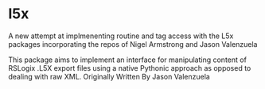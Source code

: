 # l5x
A new attempt at implmenenting routine and tag access with the L5x packages incorporating the repos of Nigel Armstrong and Jason Valenzuela


This package aims to implement an interface for manipulating content of RSLogix .L5X export files using a native Pythonic approach as opposed to dealing with raw XML.
Originally Written By Jason Valenzuela
